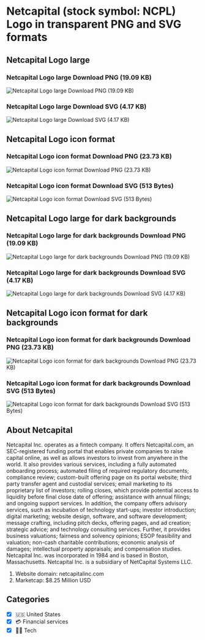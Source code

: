 # Netcapital (stock symbol: NCPL) Logo in transparent PNG and SVG formats

## Netcapital Logo large

### Netcapital Logo large Download PNG (19.09 KB)

![Netcapital Logo large Download PNG (19.09 KB)](/img/orig/NCPL_BIG-9697f96b.png)

### Netcapital Logo large Download SVG (4.17 KB)

![Netcapital Logo large Download SVG (4.17 KB)](/img/orig/NCPL_BIG-9c7c58ae.svg)

## Netcapital Logo icon format

### Netcapital Logo icon format Download PNG (23.73 KB)

![Netcapital Logo icon format Download PNG (23.73 KB)](/img/orig/NCPL-c5c84fc2.png)

### Netcapital Logo icon format Download SVG (513 Bytes)

![Netcapital Logo icon format Download SVG (513 Bytes)](/img/orig/NCPL-d24615af.svg)

## Netcapital Logo large for dark backgrounds

### Netcapital Logo large for dark backgrounds Download PNG (19.09 KB)

![Netcapital Logo large for dark backgrounds Download PNG (19.09 KB)](/img/orig/NCPL_BIG.D-be9e4e06.png)

### Netcapital Logo large for dark backgrounds Download SVG (4.17 KB)

![Netcapital Logo large for dark backgrounds Download SVG (4.17 KB)](/img/orig/NCPL_BIG.D-16551520.svg)

## Netcapital Logo icon format for dark backgrounds

### Netcapital Logo icon format for dark backgrounds Download PNG (23.73 KB)

![Netcapital Logo icon format for dark backgrounds Download PNG (23.73 KB)](/img/orig/NCPL.D-6ea7f62d.png)

### Netcapital Logo icon format for dark backgrounds Download SVG (513 Bytes)

![Netcapital Logo icon format for dark backgrounds Download SVG (513 Bytes)](/img/orig/NCPL.D-c4341887.svg)

## About Netcapital

Netcapital Inc. operates as a fintech company. It offers Netcapital.com, an SEC-registered funding portal that enables private companies to raise capital online, as well as allows investors to invest from anywhere in the world. It also provides various services, including a fully automated onboarding process; automated filing of required regulatory documents; compliance review; custom-built offering page on its portal website; third party transfer agent and custodial services; email marketing to its proprietary list of investors; rolling closes, which provide potential access to liquidity before final close date of offering; assistance with annual filings; and ongoing support services. In addition, the company offers advisory services, such as incubation of technology start-ups; investor introduction; digital marketing; website design, software, and software development; message crafting, including pitch decks, offering pages, and ad creation; strategic advice; and technology consulting services. Further, it provides business valuations; fairness and solvency opinions; ESOP feasibility and valuation; non-cash charitable contributions; economic analysis of damages; intellectual property appraisals; and compensation studies. Netcapital Inc. was incorporated in 1984 and is based in Boston, Massachusetts. Netcapital Inc. is a subsidiary of NetCapital Systems LLC.

1. Website domain: netcapitalinc.com
2. Marketcap: $8.25 Million USD


## Categories
- [x] 🇺🇸 United States
- [x] 💳 Financial services
- [x] 👩‍💻 Tech
